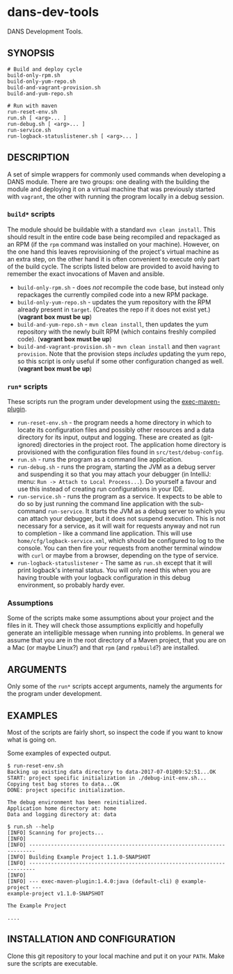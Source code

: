 dans-dev-tools
==============

DANS Development Tools.


SYNOPSIS
--------

    # Build and deploy cycle
    build-only-rpm.sh
    build-only-yum-repo.sh
    build-and-vagrant-provision.sh
    build-and-yum-repo.sh

    # Run with maven
    run-reset-env.sh
    run.sh [ <arg>... ]
    run-debug.sh [ <arg>... ]
    run-service.sh
    run-logback-statuslistener.sh [ <arg>... ]
    
DESCRIPTION
-----------
A set of simple wrappers for commonly used commands when developing a DANS module. There are two groups:
one dealing with the building the module and deploying it on a virtual machine that was previously started
with `vagrant`, the other with running the program locally in a debug session.

### `build*` scripts
The module should be buildable with a standard `mvn clean install`. This should result in the entire code base
being recompiled and repackaged as an RPM (if the `rpm` command was installed on your machine). However, on the
one hand this leaves reprovisioning of the project's virtual machine as an extra step, on the other hand it is 
often convenient to execute only part of the build cycle. The scripts listed below are provided to avoid having
to remember the exact invocations of Maven and ansible.

* `build-only-rpm.sh` - does *not* recompile the code base, but instead only repackages the currently compiled
   code into a new RPM package. 
* `build-only-yum-repo.sh` - updates the yum repository with the RPM already present in `target`. (Creates the repo if it
   does not exist yet.) (**vagrant box must be up**)
* `build-and-yum-repo.sh` - `mvn clean install`, then updates the yum repository with the newly built RPM (which contains
   freshly compiled code). (**vagrant box must be up**)
* `build-and-vagrant-provision.sh` - `mvn clean install` and then `vagrant provision`. Note that the provision steps *includes*
   updating the yum repo, so this script is only useful if some other configuration changed as well. (**vagrant box must be up**)

### `run*` scripts
These scripts run the program under development using the [exec-maven-plugin]. 

* `run-reset-env.sh` - the program needs a home directory in which to locate its configuration files and possibly
  other resources and a data directory for its input, output and logging. These are created as (git-ignored) directories
  in the project root. The application home directory is provisioned with the configuration files found in `src/test/debug-config`.
* `run.sh` - runs the program as a command line application.
* `run-debug.sh` - runs the program, starting the JVM as a debug server and suspending it so that you may attach your debugger
  (in IntelliJ: menu: `Run -> Attach to Local Process...`). Do yourself a favour and use this instead of creating run configurations
  in your IDE.
* `run-service.sh` - runs the program as a service. It expects to be able to do so by just running the command line application with
  the sub-command `run-service`. It starts the JVM as a debug server to which you can attach your debugger, but it does not suspend
  execution. This is not necessary for a service, as it will wait for requests anyway and not run to completion - like a command line
  application. This will use `home/cfg/logback-service.xml`, which should be configured to log to the console. You can then
  fire your requests from another terminal window with `curl` or maybe from a browser, depending on the type of service.
* `run-logback-statuslistener` - The same as `run.sh` except that it will print logback's internal status. You will only need this
  when you are having trouble with your logback configuration in this debug environment, so probably hardy ever.

[exec-maven-plugin]: http://www.mojohaus.org/exec-maven-plugin/index.html

### Assumptions
Some of the scripts make some assumptions about your project and the files in it. They will check those assumptions explicitly
and hopefully generate an intelligible message when running into problems. In general we assume that you are in the root directory
of a Maven project, that you are on a Mac (or maybe Linux?) and that `rpm` (and `rpmbuild`?) are installed.


ARGUMENTS
---------
Only some of the `run*` scripts accept arguments, namely the arguments for the program under development.


EXAMPLES
--------
Most of the scripts are fairly short, so inspect the code if you want to know what is going on.

Some examples of expected output.

    $ run-reset-env.sh
    Backing up existing data directory to data-2017-07-01@09:52:51...OK
    START: project specific initialization in ./debug-init-env.sh...
    Copying test bag stores to data...OK
    DONE: project specific initialization.
    
    The debug environment has been reinitialized.
    Application home directory at: home
    Data and logging directory at: data
    
    $ run.sh --help
    [INFO] Scanning for projects...
    [INFO]
    [INFO] ------------------------------------------------------------------------
    [INFO] Building Example Project 1.1.0-SNAPSHOT
    [INFO] ------------------------------------------------------------------------
    [INFO]
    [INFO] --- exec-maven-plugin:1.4.0:java (default-cli) @ example-project ---
    example-project v1.1.0-SNAPSHOT
    
    The Example Project
    
    ....


INSTALLATION AND CONFIGURATION
------------------------------
Clone this git repository to your local machine and put it on your `PATH`. Make sure
the scripts are executable.




    

